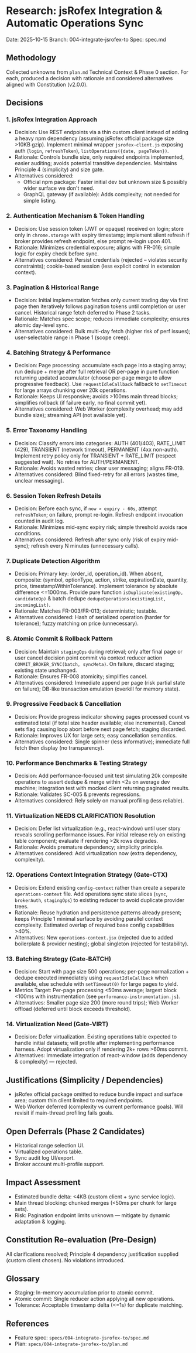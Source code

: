 # Research: jsRofex Integration & Automatic Operations Sync

Date: 2025-10-15
Branch: 004-integrate-jsrofex-to
Spec: spec.md

## Methodology

Collected unknowns from `plan.md` Technical Context & Phase 0 section. For each, produced a decision with rationale and considered alternatives aligned with Constitution (v2.0.0).

## Decisions

### 1. jsRofex Integration Approach

- Decision: Use REST endpoints via a thin custom client instead of adding a heavy npm dependency (assuming jsRofex official package size >10KB gzip). Implement minimal wrapper `jsrofex-client.js` exposing auth (`login`, `refreshToken`), `listOperations({date, pageToken})`.
- Rationale: Controls bundle size, only required endpoints implemented, easier auditing; avoids potential transitive dependencies. Maintains Principle 4 (simplicity) and size gate.
- Alternatives considered:
  - Official npm package: Faster initial dev but unknown size & possibly wider surface we don't need.
  - GraphQL gateway (if available): Adds complexity; not needed for simple listing.

### 2. Authentication Mechanism & Token Handling

- Decision: Use session token (JWT or opaque) received on login; store only in `chrome.storage` with expiry timestamp; implement silent refresh if broker provides refresh endpoint, else prompt re-login upon 401.
- Rationale: Minimizes credential exposure; aligns with FR-016; simple logic for expiry check before sync.
- Alternatives considered: Persist credentials (rejected – violates security constraints); cookie-based session (less explicit control in extension context).

### 3. Pagination & Historical Range

- Decision: Initial implementation fetches only current trading day via first page then iteratively follows pagination tokens until completion or user cancel. Historical range fetch deferred to Phase 2 tasks.
- Rationale: Matches spec scope; reduces immediate complexity; ensures atomic day-level sync.
- Alternatives considered: Bulk multi-day fetch (higher risk of perf issues); user-selectable range in Phase 1 (scope creep).

### 4. Batching Strategy & Performance

- Decision: Page processing: accumulate each page into a staging array; run dedupe + merge after full retrieval OR per-page in pure function returning updated accumulator (choose per-page merge to allow progressive feedback). Use `requestIdleCallback` fallback to `setTimeout` for large arrays chunking over 20k operations.
- Rationale: Keeps UI responsive; avoids >100ms main thread blocks; simplifies rollback (if failure early, no final commit yet).
- Alternatives considered: Web Worker (complexity overhead; may add bundle size); streaming API (not available yet).

### 5. Error Taxonomy Handling

- Decision: Classify errors into categories: AUTH (401/403), RATE_LIMIT (429), TRANSIENT (network timeout), PERMANENT (4xx non-auth). Implement retry policy only for TRANSIENT + RATE_LIMIT (respect suggested wait). No retries for AUTH/PERMANENT.
- Rationale: Avoids wasted retries; clear user messaging; aligns FR-019.
- Alternatives considered: Blind fixed-retry for all errors (wastes time, unclear messaging).

### 6. Session Token Refresh Details

- Decision: Before each sync, if `now > expiry - 60s`, attempt `refreshToken`; on failure, prompt re-login. Refresh endpoint invocation counted in audit log.
- Rationale: Minimizes mid-sync expiry risk; simple threshold avoids race conditions.
- Alternatives considered: Refresh after sync only (risk of expiry mid-sync); refresh every N minutes (unnecessary calls).

### 7. Duplicate Detection Algorithm

- Decision: Primary key: (order_id, operation_id). When absent, composite: (symbol, optionType, action, strike, expirationDate, quantity, price, timestampWithinTolerance). Implement tolerance by absolute difference <=1000ms. Provide pure function `isDuplicate(existingOp, candidateOp)` & batch dedupe `dedupeOperations(existingList, incomingList)`.
- Rationale: Matches FR-003/FR-013; deterministic; testable.
- Alternatives considered: Hash of serialized operation (harder for tolerance); fuzzy matching on price (unnecessary).

### 8. Atomic Commit & Rollback Pattern

- Decision: Maintain `stagingOps` during retrieval; only after final page or user cancel decision point commit via context reducer action `COMMIT_BROKER_SYNC(batch, syncMeta)`. On failure, discard staging; existing state unchanged.
- Rationale: Ensures FR-008 atomicity; simplifies cancel.
- Alternatives considered: Immediate append per page (risk partial state on failure); DB-like transaction emulation (overkill for memory state).

### 9. Progressive Feedback & Cancellation

- Decision: Provide progress indicator showing pages processed count vs estimated total (if total size header available; else incremental). Cancel sets flag causing loop abort before next page fetch; staging discarded.
- Rationale: Improves UX for large sets; easy cancellation semantics.
- Alternatives considered: Single spinner (less informative); immediate full fetch then display (no transparency).

### 10. Performance Benchmarks & Testing Strategy

- Decision: Add performance-focused unit test simulating 20k composite operations to assert dedupe & merge within <2s on average dev machine; integration test with mocked client returning paginated results.
- Rationale: Validates SC-005 & prevents regressions.
- Alternatives considered: Rely solely on manual profiling (less reliable).

### 11. Virtualization NEEDS CLARIFICATION Resolution

- Decision: Defer list virtualization (e.g., react-window) until user story reveals scrolling performance issues. For initial release rely on existing table component; evaluate if rendering >2k rows degrades.
- Rationale: Avoids premature dependency; simplicity principle.
- Alternatives considered: Add virtualization now (extra dependency, complexity).

### 12. Operations Context Integration Strategy (Gate-CTX)

- Decision: Extend existing `config-context` rather than create a separate `operations-context` file. Add operations sync state slices (`sync`, `brokerAuth`, `stagingOps`) to existing reducer to avoid duplicate provider trees.
- Rationale: Reuse hydration and persistence patterns already present; keeps Principle 1 minimal surface by avoiding parallel context complexity. Estimated overlap of required base config capabilities >40%.
- Alternatives: New `operations-context.jsx` (rejected due to added boilerplate & provider nesting); global singleton (rejected for testability).

### 13. Batching Strategy (Gate-BATCH)

- Decision: Start with page size 500 operations; per-page normalization + dedupe executed immediately using `requestIdleCallback` when available, else schedule with `setTimeout(0)` for large pages to yield.
- Metrics Target: Per-page processing <50ms average; largest block <100ms with instrumentation (see `performance-instrumentation.js`).
- Alternatives: Smaller page size 200 (more round trips); Web Worker offload (deferred until block exceeds threshold).

### 14. Virtualization Need (Gate-VIRT)

- Decision: Defer virtualization. Existing operations table expected to handle initial datasets; will profile after implementing performance harness. Adopt virtualization only if rendering 2k+ rows >60ms commit.
- Alternatives: Immediate integration of react-window (adds dependency & complexity) — rejected.

## Justifications (Simplicity / Dependencies)

- jsRofex official package omitted to reduce bundle impact and surface area; custom thin client limited to required endpoints.
- Web Worker deferred (complexity vs current performance goals). Will revisit if main-thread profiling fails goals.

## Open Deferrals (Phase 2 Candidates)

- Historical range selection UI.
- Virtualized operations table.
- Sync audit log UI/export.
- Broker account multi-profile support.

## Impact Assessment

- Estimated bundle delta: <4KB (custom client + sync service logic).
- Main thread blocking: chunked merges (<50ms per chunk for large sets).
- Risk: Pagination endpoint limits unknown — mitigate by dynamic adaptation & logging.

## Constitution Re-evaluation (Pre-Design)

All clarifications resolved; Principle 4 dependency justification supplied (custom client chosen). No violations introduced.

## Glossary

- Staging: In-memory accumulation prior to atomic commit.
- Atomic commit: Single reducer action applying all new operations.
- Tolerance: Acceptable timestamp delta (<=1s) for duplicate matching.

## References

- Feature spec: `specs/004-integrate-jsrofex-to/spec.md`
- Plan: `specs/004-integrate-jsrofex-to/plan.md`

